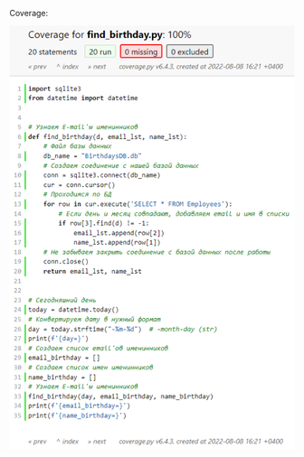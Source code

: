 Coverage:


![](https://github.com/JackSlater777/Congratulator/blob/main/img/coverage_find_birthday.png)
